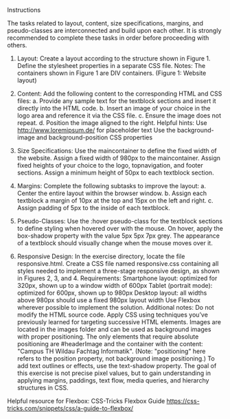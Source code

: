 Instructions

The tasks related to layout, content, size specifications, margins, and pseudo-classes are interconnected and build upon each other. It is strongly recommended to complete these tasks in order before proceeding with others.

1. Layout: Create a layout according to the structure shown in Figure 1.
Define the stylesheet properties in a separate CSS file.
Notes:
The containers shown in Figure 1 are DIV containers.
(Figure 1: Website layout)


2. Content: Add the following content to the corresponding HTML and CSS files:
a. Provide any sample text for the textblock sections and insert it directly into the HTML code.
b. Insert an image of your choice in the logo area and reference it via the CSS file.
c. Ensure the image does not repeat.
d. Position the image aligned to the right.
Helpful hints:
Use http://www.loremipsum.de/ for placeholder text
Use the background-image and background-position CSS properties


3. Size Specifications: Use the maincontainer to define the fixed width of the website.
Assign a fixed width of 980px to the maincontainer.
Assign fixed heights of your choice to the logo, topnavigation, and footer sections.
Assign a minimum height of 50px to each textblock section.


4. Margins: Complete the following subtasks to improve the layout:
a. Center the entire layout within the browser window.
b. Assign each textblock a margin of 10px at the top and 15px on the left and right.
c. Assign padding of 5px to the inside of each textblock.


5. Pseudo-Classes: Use the :hover pseudo-class for the textblock sections to define styling when hovered over with the mouse.
On hover, apply the box-shadow property with the value 5px 5px 7px grey.
The appearance of a textblock should visually change when the mouse moves over it.


6. Responsive Design: In the exercise directory, locate the file responsive.html.
Create a CSS file named responsive.css containing all styles needed to implement a three-stage responsive design, as shown in Figures 2, 3, and 4.
Requirements:
Smartphone layout: optimized for 320px, shown up to a window width of 600px
Tablet (portrait mode): optimized for 600px, shown up to 980px
Desktop layout: all widths above 980px should use a fixed 980px layout width
Use Flexbox wherever possible to implement the solution.
Additional notes:
Do not modify the HTML source code. Apply CSS using techniques you’ve previously learned for targeting successive HTML elements.
Images are located in the images folder and can be used as background images with proper positioning.
The only elements that require absolute positioning are #headerImage and the container with the content: "Campus TH Wildau Fachtag Informatik".
(Note: "positioning" here refers to the position property, not background image positioning.)
To add text outlines or effects, use the text-shadow property.
The goal of this exercise is not precise pixel values, but to gain understanding in applying margins, paddings, text flow, media queries, and hierarchy structures in CSS.

Helpful resource for Flexbox:
CSS-Tricks Flexbox Guide https://css-tricks.com/snippets/css/a-guide-to-flexbox/ 
